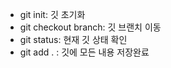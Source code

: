 - git init: 깃 초기화
- git checkout branch: 깃 브랜치 이동
- git status: 현재 깃 상태 확인
- git add . : 깃에 모든 내용 저장완료